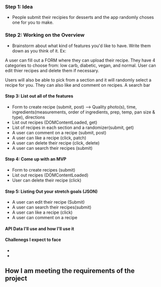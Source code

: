 ### Step 1: Idea
* People submit their recipies for desserts and the app randomly choses one for you to make.

### Step 2: Working on the Overview
* Brainstorm about what kind of features you'd like to have. Write them down as you think of it. Ex:

A user can fill out a FORM where they can upload their recipe. They have 4 categories to choose from: low carb, diabetic, vegan, and normal. User can edit thier recipes and delete them if necessary.

Users will also be able to pick from a section and it will randomly select a recipe for you. They can also like and comment on recipes. A search bar

#### Step 3: List out all of the features
* Form to create recipe (submit, post)
 --> Quality photo(s), time, ingredients(measurements, order of ingredients, prep, temp, pan size & type), directions
* List out recipes (DOMContentLoaded, get)
* List of recipes in each section and a randomizer(submit, get)
* A user can comment on a recipe (submit, post)
* A user can like a recipe (click, patch)
* A user can delete their recipe (click, delete)
* A user can search their recipes (submit)

#### Step 4: Come up with an MVP 
* Form to create recipes (submit) 
* List out recipes (DOMContentLoaded)
* User can delete their recipe (click)

#### Step 5: Listing Out your stretch goals (JSON)
* A user can edit their recipe (Submit)
* A user can search their recipes(submit)
* A user can like a recipe (click)
* A user can comment on a recipe


#### API Data I'll use and how I'll use it


#### Challenegs I expect to face
*
*

## How I am meeting the requirements of the project